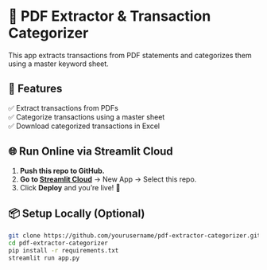 # 📄 PDF Extractor & Transaction Categorizer

This app extracts transactions from PDF statements and categorizes them using a master keyword sheet.

## 🚀 Features
✅ Extract transactions from PDFs  
✅ Categorize transactions using a master sheet  
✅ Download categorized transactions in Excel  

## 🌐 Run Online via Streamlit Cloud

1. **Push this repo to GitHub.**  
2. **Go to [Streamlit Cloud](https://streamlit.io/cloud)** → New App → Select this repo.  
3. Click **Deploy** and you’re live! 🚀  

## 📦 Setup Locally (Optional)

```bash
git clone https://github.com/yourusername/pdf-extractor-categorizer.git
cd pdf-extractor-categorizer
pip install -r requirements.txt
streamlit run app.py
